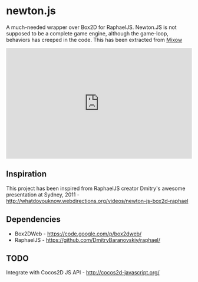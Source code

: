 newton.js
============

A much-needed wrapper over Box2D for RaphaelJS. Newton.JS is not supposed to be a complete game engine, although the game-loop, behaviors has creeped in the code. This has been extracted from [Mixow](http://www.mixow.com)

<iframe src="http://www.youtube.com/embed/DX4Sx1-i_6k?rel=0" frameborder="0" width="100%" height="300"></iframe> 

Inspiration
-----------
This project has been inspired from RaphaelJS creator Dmitry's awesome presentation at Sydney, 2011 - http://whatdoyouknow.webdirections.org/videos/newton-js-box2d-raphael

Dependencies
------------
- Box2DWeb - https://code.google.com/p/box2dweb/
- RaphaelJS - https://github.com/DmitryBaranovskiy/raphael/

TODO
----
Integrate with Cocos2D JS API - http://cocos2d-javascript.org/
